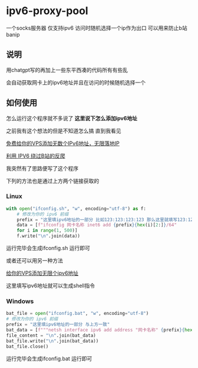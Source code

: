 # ipv6-proxy-pool
一个socks服务器 仅支持ipv6 访问时随机选择一个ip作为出口 可以用来防止b站banip

## 说明
用chatgpt写的再加上一些东平西凑的代码所有有些乱

会自动获取网卡上的ipv6地址并且在访问的时候随机选择一个

## 如何使用
怎么运行这个程序就不多说了 **这里说下怎么添加ipv6地址**

之前我有这个想法的但是不知道怎么搞 直到我看见

[免费给你的VPS添加无数个IPv6地址，无限落地IP](https://www.youtube.com/watch?v=kKb0iNZwb9g&t=336s&ab_channel=%E4%B8%8D%E8%89%AF%E6%9E%97)

[利用 IPV6 绕过B站的反爬](https://blog.yllhwa.com/2022/09/05/%E5%88%A9%E7%94%A8IPV6%E7%BB%95%E8%BF%87B%E7%AB%99%E7%9A%84%E5%8F%8D%E7%88%AC/)

我突然有了思路便写了这个程序

下列的方法也是通过上方两个链接获取的

### Linux
``` python
with open("ifconfig.sh", "w", encoding="utf-8") as f:
    # 修改为你的 ipv6 前缀
    prefix = "这里填ipv6地址的一部分 比如123:123:123:123 那么这里就填写123:123:123: 也就是把最后一个:后面的删了" 
    data = [f"ifconfig 网卡名称 inet6 add {prefix}{hex(i)[2:]}/64" 
    for i in range(1, 500)]
    f.write("\n".join(data))
```
运行完毕会生成ifconfig.sh 运行即可

或者还可以用另一种方法

[给你的VPS添加无限个ipv6地址](https://www.bulianglin.com/archives/ipv6.html)

这里填写ipv6地址就可以生成shell指令

### Windows
``` python
bat_file = open("ifconfig.bat", "w", encoding="utf-8")
# 修改为你的 ipv6 前缀
prefix = "这里填ipv6地址的一部分 与上方一致"
bat_data = [f"""netsh interface ipv6 add address "网卡名称" {prefix}{hex(i)[2:]}/64""" for i in range(1, 500)]
file_content = "\n".join(bat_data)
bat_file.write("\n".join(bat_data))
bat_file.close()
```
运行完毕会生成ifconfig.bat 运行即可
